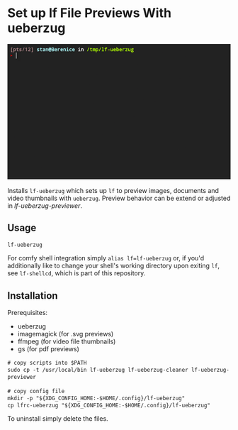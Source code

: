 # Set up **lf** File Previews With **ueberzug**

![](demo.gif)

Installs `lf-ueberzug` which sets up `lf` to preview images, documents and
video thumbnails with `ueberzug`. Preview behavior can be extend or adjusted in
*lf-ueberzug-previewer*.


## Usage

```
lf-ueberzug
```

For comfy shell integration simply `alias lf=lf-ueberzug` or, if you'd
additionally like to change your shell's working directory upon exiting `lf`,
see `lf-shellcd`, which is part of this repository.


## Installation

Prerequisites:
+ ueberzug
+ imagemagick (for .svg previews)
+ ffmpeg (for video file thumbnails)
+ gs (for pdf previews)

```
# copy scripts into $PATH
sudo cp -t /usr/local/bin lf-ueberzug lf-ueberzug-cleaner lf-ueberzug-previewer

# copy config file
mkdir -p "${XDG_CONFIG_HOME:-$HOME/.config}/lf-ueberzug"
cp lfrc-ueberzug "${XDG_CONFIG_HOME:-$HOME/.config}/lf-ueberzug"
```

To uninstall simply delete the files.
